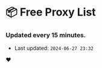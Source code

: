 # :package: Free Proxy List
### Updated every 15 minutes.

- Last updated: `2024-06-27 23:32`

:heart:
